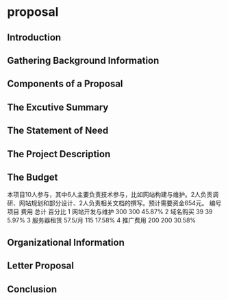 # proposal

## Introduction

## Gathering Background Information

## Components of a Proposal

## The Excutive Summary

## The Statement of Need

## The Project Description

## The Budget
本项目10人参与，其中6人主要负责技术参与，比如网站构建与维护。2人负责调研、网站规划和部分设计、2人负责相关文档的撰写。预计需要资金654元。
编号	         项目	        费用	       总计	       百分比
1	         网站开发与维护	  300	        300	       45.87%
2	           域名购买	       39	         39	        5.97%
3	          服务器租赁	     57.5/月	     115	      17.58%
4	           推广费用	      200	        200	        30.58%
## Organizational Information

## Letter Proposal

## Conclusion
